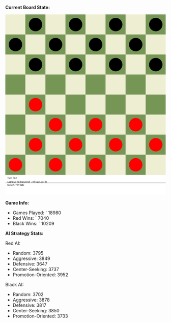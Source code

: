 
**Current Board State:**  
<!-- START_GIF -->
![Checkers Game](./checkers_game.gif)
<!-- END_GIF -->

**Game Info:**  
- Games Played: `<!-- GAMES_PLAYED --> 18980
- Red Wins: `<!-- RED_WINS --> 7040
- Black Wins: `<!-- BLACK_WINS --> 10209

<!-- AI_STATS -->
**AI Strategy Stats:**

Red AI:
- Random: 3795
- Aggressive: 3849
- Defensive: 3647
- Center-Seeking: 3737
- Promotion-Oriented: 3952

Black AI:
- Random: 3702
- Aggressive: 3878
- Defensive: 3817
- Center-Seeking: 3850
- Promotion-Oriented: 3733
